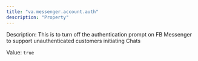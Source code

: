 ```yaml
---
title: "va.messenger.account.auth"
description: "Property"
---
```


Description: This is to turn off the authentication prompt on FB Messenger to support unauthenticated customers initiating Chats

Value: `true`